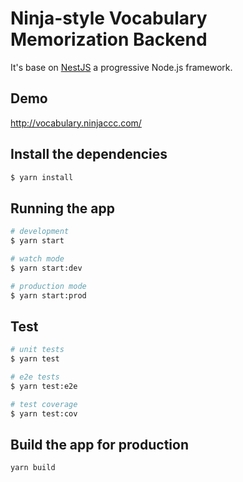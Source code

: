 # Ninja-style Vocabulary Memorization Backend

It's base on [NestJS](https://nestjs.com) a progressive Node.js framework.

## Demo
http://vocabulary.ninjaccc.com/

## Install the dependencies

```bash
$ yarn install
```

## Running the app

```bash
# development
$ yarn start

# watch mode
$ yarn start:dev

# production mode
$ yarn start:prod
```

## Test

```bash
# unit tests
$ yarn test

# e2e tests
$ yarn test:e2e

# test coverage
$ yarn test:cov
```

## Build the app for production
```bash
yarn build
```
